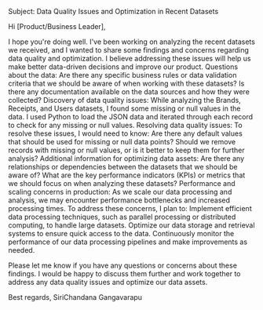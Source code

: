 Subject: Data Quality Issues and Optimization in Recent Datasets

Hi [Product/Business Leader],

I hope you're doing well. I've been working on analyzing the recent datasets we received, and I wanted to share some findings and concerns regarding data quality and optimization. I believe addressing these issues will help us make better data-driven decisions and improve our product.
Questions about the data:
Are there any specific business rules or data validation criteria that we should be aware of when working with these datasets?
Is there any documentation available on the data sources and how they were collected?
Discovery of data quality issues:
While analyzing the Brands, Receipts, and Users datasets, I found some missing or null values in the data. I used Python to load the JSON data and iterated through each record to check for any missing or null values.
Resolving data quality issues:
To resolve these issues, I would need to know:
Are there any default values that should be used for missing or null data points?
Should we remove records with missing or null values, or is it better to keep them for further analysis?
Additional information for optimizing data assets:
Are there any relationships or dependencies between the datasets that we should be aware of?
What are the key performance indicators (KPIs) or metrics that we should focus on when analyzing these datasets?
Performance and scaling concerns in production:
As we scale our data processing and analysis, we may encounter performance bottlenecks and increased processing times. To address these concerns, I plan to:
Implement efficient data processing techniques, such as parallel processing or distributed computing, to handle large datasets.
Optimize our data storage and retrieval systems to ensure quick access to the data.
Continuously monitor the performance of our data processing pipelines and make improvements as needed.

Please let me know if you have any questions or concerns about these findings. I would be happy to discuss them further and work together to address any data quality issues and optimize our data assets.

Best regards,
SiriChandana Gangavarapu